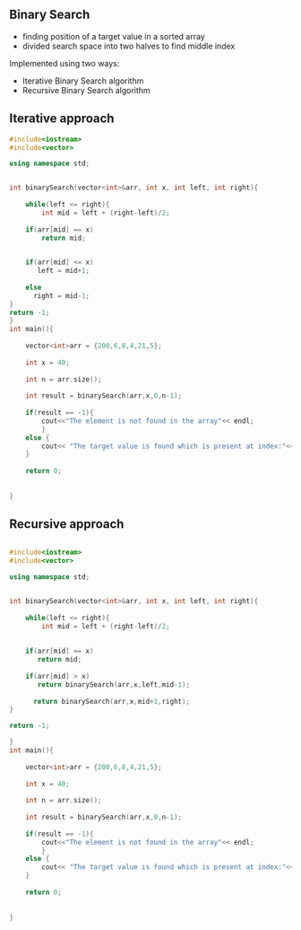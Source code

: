 ## Binary Search

- finding position of a target value in a sorted array
- divided search space into two halves to find middle index



Implemented using two ways:
- Iterative Binary Search algorithm
- Recursive Binary Search algorithm

## Iterative approach

``` C++
#include<iostream>
#include<vector>

using namespace std;


int binarySearch(vector<int>&arr, int x, int left, int right){
    
    while(left <= right){
        int mid = left + (right-left)/2;
        
    if(arr[mid] == x) 
        return mid;

    
    if(arr[mid] <= x)
       left = mid+1;
       
    else
      right = mid-1;
}
return -1;
}
int main(){
    
    vector<int>arr = {200,6,8,4,21,5};
    
    int x = 40;
    
    int n = arr.size();
    
    int result = binarySearch(arr,x,0,n-1);
    
    if(result == -1){
        cout<<"The element is not found in the array"<< endl;
        }
    else {
        cout<< "The target value is found which is present at index:"<< result<< endl;
    }  
    
    return 0;
    
    
}

```

## Recursive approach 

``` C++

#include<iostream>
#include<vector>

using namespace std;


int binarySearch(vector<int>&arr, int x, int left, int right){
    
    while(left <= right){
        int mid = left + (right-left)/2;
        
        
    if(arr[mid] == x)    
       return mid;
       
    if(arr[mid] > x)  
       return binarySearch(arr,x,left,mid-1);
       
      return binarySearch(arr,x,mid+1,right); 
}

return -1;

}
int main(){
    
    vector<int>arr = {200,6,8,4,21,5};
    
    int x = 40;
    
    int n = arr.size();
    
    int result = binarySearch(arr,x,0,n-1);
    
    if(result == -1){
        cout<<"The element is not found in the array"<< endl;
        }
    else {
        cout<< "The target value is found which is present at index:"<< result<< endl;
    }  
    
    return 0;
    
    
}

```













